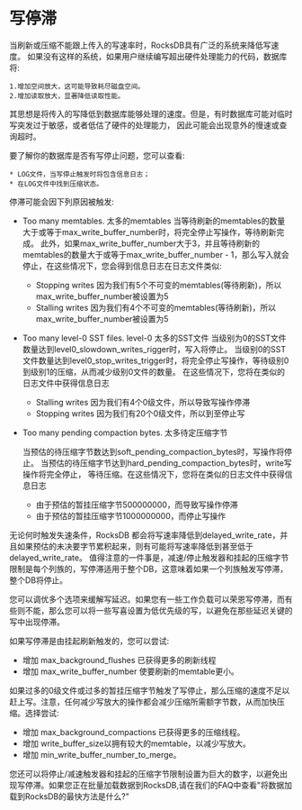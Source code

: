 # 写停滞

当刷新或压缩不能跟上传入的写速率时，RocksDB具有广泛的系统来降低写速度。
如果没有这样的系统，如果用户继续编写超出硬件处理能力的代码，数据库将:

    1.增加空间放大，这可能导致耗尽磁盘空间。
    2.增加读取放大，显著降低读取性能。
    
其思想是将传入的写降低到数据库能够处理的速度。但是，有时数据库可能对临时写突发过于敏感，或者低估了硬件的处理能力，
因此可能会出现意外的慢速或查询超时。

要了解你的数据库是否有写停止问题，您可以查看:

    * LOG文件，当写停止触发时将包含信息日志；
    * 在LOG文件中找到压缩状态。
    
停滞可能会因下列原因被触发:

* Too many memtables. 太多的memtables
  当等待刷新的memtables的数量大于或等于max_write_buffer_number时，将完全停止写操作，等待刷新完成。
  此外，如果max_write_buffer_number大于3，并且等待刷新的memtables的数量大于或等于max_write_buffer_number - 1，那么写入就会停止，在这些情况下，您会得到信息日志在日志文件类似:
  
  * Stopping writes 因为我们有5个不可变的memtables(等待刷新)，所以max_write_buffer_number被设置为5
  * Stalling writes 因为我们有4个不可变的memtables(等待刷新)，所以max_write_buffer_number被设置为5
  
* Too many level-0 SST files. level-0 太多的SST文件
  当级别为0的SST文件数量达到level0_slowdown_writes_rigger时，写入将停止。
  当级别0的SST文件数量达到level0_stop_writes_trigger时，将完全停止写操作，等待级别0到级别1的压缩，从而减少级别0文件的数量。
  在这些情况下，您将在类似的日志文件中获得信息日志
  
  * Stalling writes 因为我们有4个0级文件，所以导致写操作停滞
  * Stopping writes 因为我们有20个0级文件，所以到至停止写

* Too many pending compaction bytes. 太多待定压缩字节

  当预估的待压缩字节数达到soft_pending_compaction_bytes时，写操作将停止。
  当预估的待压缩字节达到hard_pending_compaction_bytes时，write写操作将完全停止，
  等待压缩。在这些情况下，您将在类似的日志文件中获得信息日志
  
  * 由于预估的暂挂压缩字节500000000，而导致写操作停滞
  * 由于预估的暂挂压缩字节1000000000，而停止写操作
  
无论何时触发失速条件，RocksDB 都会将写速率降低到delayed_write_rate，并且如果预估的未决要字节累积起来，则有可能将写速率降低到甚至低于delayed_write_rate。
值得注意的一件事是，减速/停止触发器和挂起的压缩字节限制是每个列族的，写停滞适用于整个DB，这意味着如果一个列族触发写停滞，整个DB将停止。

您可以调优多个选项来缓解写延迟。如果您有一些工作负载可以荣恩写停滞，而有些则不能，那么您可以将一些写喜设置为低优先级的写，以避免在那些延迟关键的写中出现停滞。

如果写停滞是由挂起刷新触发的，您可以尝试:

   * 增加 max_background_flushes 已获得更多的刷新线程
   * 增加 max_write_buffer_number 使要刷新的memtable更小。

如果过多的0级文件或过多的暂挂压缩字节触发了写停止，那么压缩的速度不足以赶上写。注意，任何减少写放大的操作都会减少压缩所需额字节数，从而加快压缩。选择尝试:

   * 增加 max_background_compactions 已获得更多的压缩线程。
   * 增加 write_buffer_size以拥有较大的memtable，以减少写放大。
   * 增加 min_write_buffer_number_to_merge。

您还可以将停止/减速触发器和挂起的压缩字节限制设置为巨大的数字，以避免出现写停滞。如果您正在批量加载数据到RocksDB,请在我们的FAQ中查看"将数据加载到RocksDB的最快方法是什么?"


   